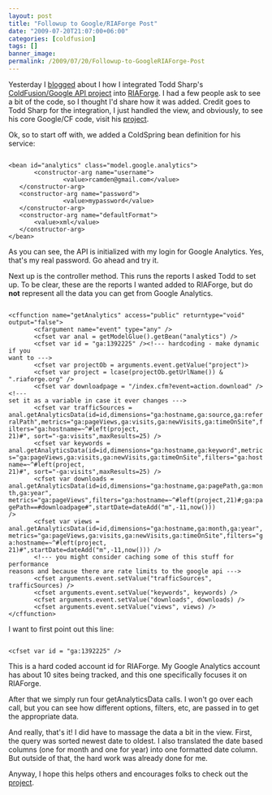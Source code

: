 ```yaml
---
layout: post
title: "Followup to Google/RIAForge Post"
date: "2009-07-20T21:07:00+06:00"
categories: [coldfusion]
tags: []
banner_image: 
permalink: /2009/07/20/Followup-to-GoogleRIAForge-Post
---
```


Yesterday I <a href="http://www.raymondcamden.com/index.cfm/2009/7/19/RIAForge-Update-and-awesome-example-of-ColdFusionGoogle-Integration">blogged</a> about I how I integrated Todd Sharp's <a href="http://cfgoogle.riaforge.org/">ColdFusion/Google API project</a> into <a href="http://www.riaforge.org">RIAForge</a>. I had a few people ask to see a bit of the code, so I thought I'd share how it was added. Credit goes to Todd Sharp for the integration, I just handled the view, and obviously, to see his core Google/CF code, visit his <a href="http://cfgoogle.riaforge.org">project</a>.
<!--more-->
Ok, so to start off with, we added a ColdSpring bean definition for his service:

<code>
&lt;bean id="analytics" class="model.google.analytics"&gt;
       &lt;constructor-arg name="username"&gt;
               &lt;value&gt;rcamden@gmail.com&lt;/value&gt;
   &lt;/constructor-arg&gt;
   &lt;constructor-arg name="password"&gt;
               &lt;value&gt;mypassword&lt;/value&gt;
   &lt;/constructor-arg&gt;
   &lt;constructor-arg name="defaultFormat"&gt;
       &lt;value&gt;xml&lt;/value&gt;
   &lt;/constructor-arg&gt;
&lt;/bean&gt;
</code>

As you can see, the API is initialized with my login for Google Analytics. Yes, that's my real password. Go ahead and try it. 

Next up is the controller method. This runs the reports I asked Todd to set up. To be clear, these are the reports I wanted added to RIAForge, but do <b>not</b> represent all the data you can get from Google Analytics.

<code>
&lt;cffunction name="getAnalytics" access="public" returntype="void"
output="false"&gt;
       &lt;cfargument name="event" type="any" /&gt;
       &lt;cfset var anal = getModelGlue().getBean("analytics") /&gt;
       &lt;cfset var id = "ga:1392225" /&gt;&lt;!--- hardcoding - make dynamic if you
want to ---&gt;
	   &lt;cfset var projectOb = arguments.event.getValue("project")&gt;
       &lt;cfset var project = lcase(projectOb.getUrlName()) & ".riaforge.org" /&gt;
       &lt;cfset var downloadpage = "/index.cfm?event=action.download" /&gt;&lt;!---
set it as a variable in case it ever changes ---&gt;
       &lt;cfset var trafficSources =
anal.getAnalyticsData(id=id,dimensions="ga:hostname,ga:source,ga:referralPath",metrics="ga:pageViews,ga:visits,ga:newVisits,ga:timeOnSite",filters="ga:hostname=~^#left(project,
21)#", sort="-ga:visits",maxResults=25) /&gt;
       &lt;cfset var keywords =
anal.getAnalyticsData(id=id,dimensions="ga:hostname,ga:keyword",metrics="ga:pageViews,ga:visits,ga:newVisits,ga:timeOnSite",filters="ga:hostname=~^#left(project,
21)#", sort="-ga:visits",maxResults=25) /&gt;
       &lt;cfset var downloads =
anal.getAnalyticsData(id=id,dimensions="ga:hostname,ga:pagePath,ga:month,ga:year",
metrics="ga:pageViews",filters="ga:hostname=~^#left(project,21)#;ga:pagePath==#downloadpage#",startDate=dateAdd("m",-11,now()))
/&gt;
       &lt;cfset var views =
anal.getAnalyticsData(id=id,dimensions="ga:hostname,ga:month,ga:year",metrics="ga:pageViews,ga:visits,ga:newVisits,ga:timeOnSite",filters="ga:hostname=~^#left(project,
21)#",startDate=dateAdd("m",-11,now())) /&gt;
       &lt;!--- you might consider caching some of this stuff for performance
reasons and because there are rate limits to the google api ---&gt;
       &lt;cfset arguments.event.setValue("trafficSources", trafficSources) /&gt;
       &lt;cfset arguments.event.setValue("keywords", keywords) /&gt;
       &lt;cfset arguments.event.setValue("downloads", downloads) /&gt;
       &lt;cfset arguments.event.setValue("views", views) /&gt;
&lt;/cffunction&gt;
</code>

I want to first point out this line:

<code>
&lt;cfset var id = "ga:1392225" /&gt;
</code>

This is a hard coded account id for RIAForge. My Google Analytics account has about 10 sites being tracked, and this one specifically focuses it on RIAForge. 

After that we simply run four getAnalyticsData calls. I won't go over each call, but you can see how different options, filters, etc, are passed in to get the appropriate data.

And really, that's it! I did have to massage the data a bit in the view. First, the query was sorted newest date to oldest. I also translated the date based columns (one for month and one for year) into one formatted date column. But outside of that, the hard work was already done for me. 

Anyway, I hope this helps others and encourages folks to check out the <a href="http://cfgoogle.riaforge.org">project</a>.